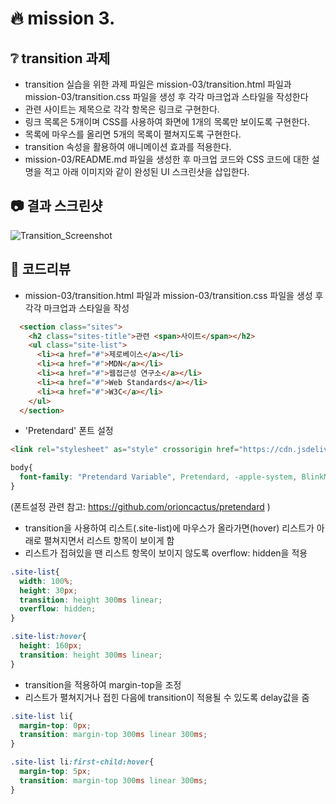 # :fire: mission 3.

## :grey_question: transition 과제
- transition 실습을 위한 과제 파일은 mission-03/transition.html 파일과 mission-03/transition.css 파일을 생성 후 각각 마크업과 스타일을 작성한다
- 관련 사이트는 제목으로 각각 항목은 링크로 구현한다.
- 링크 목록은 5개이며 CSS를 사용하여 화면에 1개의 목록만 보이도록 구현한다.
- 목록에 마우스를 올리면 5개의 목록이 펼쳐지도록 구현한다.
- transition 속성을 활용하여 애니메이션 효과를 적용한다.
- mission-03/README.md 파일을 생성한 후 마크업 코드와 CSS 코드에 대한 설명을 적고 아래 이미지와 같이 완성된 UI 스크린샷을 삽입한다.

## :camera: 결과 스크린샷
![Transition_Screenshot](https://github.com/shju0317/home-work/assets/31871923/7362783e-d795-4b6f-b043-30209ed6a2e0)


## :speech_balloon: 코드리뷰
- mission-03/transition.html 파일과 mission-03/transition.css 파일을 생성 후 각각 마크업과 스타일을 작성
```html
  <section class="sites">
    <h2 class="sites-title">관련 <span>사이트</span></h2>
    <ul class="site-list">
      <li><a href="#">제로베이스</a></li>
      <li><a href="#">MDN</a></li>
      <li><a href="#">웹접근성 연구소</a></li>
      <li><a href="#">Web Standards</a></li>
      <li><a href="#">W3C</a></li>
    </ul>
  </section>
```
- 'Pretendard' 폰트 설정
```html
<link rel="stylesheet" as="style" crossorigin href="https://cdn.jsdelivr.net/gh/orioncactus/pretendard@v1.3.6/dist/web/static/pretendard.css" />
```
```css
body{
  font-family: "Pretendard Variable", Pretendard, -apple-system, BlinkMacSystemFont, system-ui, Roboto, "Helvetica Neue", "Segoe UI", "Apple SD Gothic Neo", "Noto Sans KR", "Malgun Gothic", "Apple Color Emoji", "Segoe UI Emoji", "Segoe UI Symbol", sans-serif;
}
```
(폰트설정 관련 참고: https://github.com/orioncactus/pretendard )
- transition을 사용하여 리스트(.site-list)에 마우스가 올라가면(hover) 리스트가 아래로 펼쳐지면서 리스트 항목이 보이게 함
- 리스트가 접혀있을 땐 리스트 항목이 보이지 않도록 overflow: hidden을 적용
```css
.site-list{
  width: 100%;
  height: 30px;
  transition: height 300ms linear;
  overflow: hidden;
}

.site-list:hover{
  height: 160px;
  transition: height 300ms linear;
}
```
- transition을 적용하여 margin-top을 조정
- 리스트가 펼쳐지거나 접힌 다음에 transition이 적용될 수 있도록 delay값을 줌
```css
.site-list li{
  margin-top: 0px;
  transition: margin-top 300ms linear 300ms;
}

.site-list li:first-child:hover{
  margin-top: 5px;
  transition: margin-top 300ms linear 300ms;
}
```
